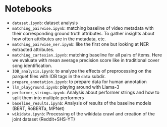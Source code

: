 # Notebooks
- `dataset.ipynb`: dataset analysis
- `matching_pairwise.ipynb`: matching baseline of video metadata with their corresponding ground truth attributes. To gather insights about how often attributes are in the metadata, etc.
- `matching_pairwise_ner.ipynb`: like the first one but looking at NER extracted attributes. 
- `matching_cartesian.ipynb`: matching baseline for all pairs of items. Here we evaluate with mean average precision score like in traditional cover song identification.
- `IOB_analysis.ipynb`: to analyze the effects of preprocessing on the parquet files with IOB tags in the `data` subdir. 
- `prepare_annotation.ipynb`: to prepare data for human annotation 
- `llm_playground.ipynb`: playing around with Llama-3
- `performer_strings.ipynb`: Analysis about performer strings and how to split them into multiple performers
- `baseline_results.ipynb`: Analysis of results of the baseline models (BERT, RoBERTa, MPNet)
- `wikidata.ipynb`: Processing of the wikidata crawl and creation of the joint dataset (Reddit+SHS-YT)